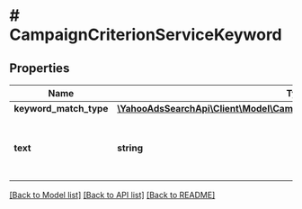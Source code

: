 # # CampaignCriterionServiceKeyword

## Properties

Name | Type | Description | Notes
------------ | ------------- | ------------- | -------------
**keyword_match_type** | [**\YahooAdsSearchApi\Client\Model\CampaignCriterionServiceKeywordMatchType**](CampaignCriterionServiceKeywordMatchType.md) |  | [optional] 
**text** | **string** | &lt;ja&gt;キーワードの内容です。&lt;br&gt;※最大80文字、10ワードです。&lt;/ja&gt;&lt;br&gt;&lt;en&gt;CampaignCriterionServiceKeyword element.&lt;br&gt;* Maximum of 80 letters, 10 word.&lt;/en&gt; | [optional] 

[[Back to Model list]](../../README.md#documentation-for-models) [[Back to API list]](../../README.md#documentation-for-api-endpoints) [[Back to README]](../../README.md)


